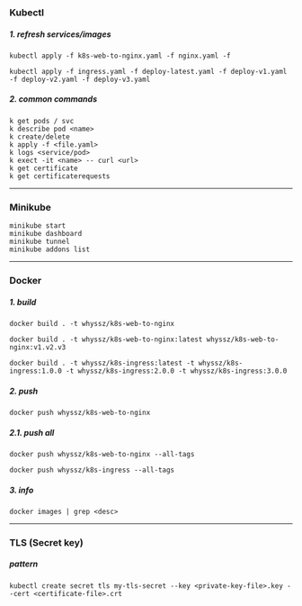 ### Kubectl
##### 1. refresh services/images
```
kubectl apply -f k8s-web-to-nginx.yaml -f nginx.yaml -f
```
```
kubectl apply -f ingress.yaml -f deploy-latest.yaml -f deploy-v1.yaml -f deploy-v2.yaml -f deploy-v3.yaml
```
##### 2. common commands
```
k get pods / svc
k describe pod <name>
k create/delete
k apply -f <file.yaml>
k logs <service/pod>
k exect -it <name> -- curl <url>
k get certificate
k get certificaterequests
```
<hr>

### Minikube
```
minikube start
minikube dashboard
minikube tunnel
minikube addons list
```
<hr>

### Docker
##### 1. build
```
docker build . -t whyssz/k8s-web-to-nginx
```
```
docker build . -t whyssz/k8s-web-to-nginx:latest whyssz/k8s-web-to-nginx:v1.v2.v3
```
```
docker build . -t whyssz/k8s-ingress:latest -t whyssz/k8s-ingress:1.0.0 -t whyssz/k8s-ingress:2.0.0 -t whyssz/k8s-ingress:3.0.0 
```
##### 2. push
```
docker push whyssz/k8s-web-to-nginx
```
##### 2.1. push all 
```
docker push whyssz/k8s-web-to-nginx --all-tags
```
```
docker push whyssz/k8s-ingress --all-tags
```

##### 3. info
```
docker images | grep <desc>
```
<hr>

### TLS (Secret key)

##### pattern
```
kubectl create secret tls my-tls-secret --key <private-key-file>.key --cert <certificate-file>.crt
```